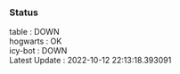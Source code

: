 ### Status


table : DOWN  
hogwarts : OK  
icy-bot : DOWN  
Latest Update : 2022-10-12 22:13:18.393091
